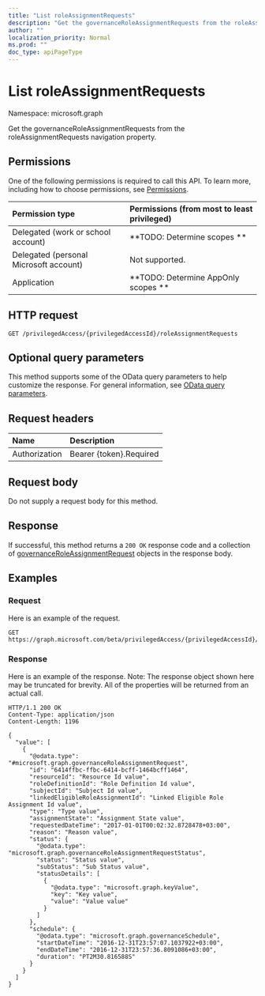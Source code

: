 ```yaml
---
title: "List roleAssignmentRequests"
description: "Get the governanceRoleAssignmentRequests from the roleAssignmentRequests navigation property."
author: ""
localization_priority: Normal
ms.prod: ""
doc_type: apiPageType
---
```


# List roleAssignmentRequests

Namespace: microsoft.graph

Get the governanceRoleAssignmentRequests from the roleAssignmentRequests navigation property.

## Permissions
One of the following permissions is required to call this API. To learn more, including how to choose permissions, see [Permissions](/concepts/permissions-reference.md).

|Permission type|Permissions (from most to least privileged)|
|:---|:---|
|Delegated (work or school account)|**TODO: Determine scopes **|
|Delegated (personal Microsoft account)|Not supported.|
|Application|**TODO: Determine AppOnly scopes **|

## HTTP request
<!-- {
  "blockType": "ignored"
}
-->
``` http
GET /privilegedAccess/{privilegedAccessId}/roleAssignmentRequests
```

## Optional query parameters
This method supports some of the OData query parameters to help customize the response. For general information, see [OData query parameters](/graph/query-parameters).

## Request headers
|Name|Description|
|:---|:---|
|Authorization|Bearer {token}.Required|

## Request body
Do not supply a request body for this method.

## Response
If successful, this method returns a `200 OK` response code and a collection of [governanceRoleAssignmentRequest](../resources/governanceroleassignmentrequest.md) objects in the response body.

## Examples

### Request
Here is an example of the request.
<!-- {
  "blockType": "request",
  "name": "get_governanceroleassignmentrequest"
}
-->
``` http
GET https://graph.microsoft.com/beta/privilegedAccess/{privilegedAccessId}/roleAssignmentRequests
```

### Response
Here is an example of the response. Note: The response object shown here may be truncated for brevity. All of the properties will be returned from an actual call.
<!-- {
  "blockType": "response",
  "truncated": true,
  "@odata.type": "collection(microsoft.graph.governanceroleassignmentrequest)"
}
-->
``` http
HTTP/1.1 200 OK
Content-Type: application/json
Content-Length: 1196

{
  "value": [
    {
      "@odata.type": "#microsoft.graph.governanceRoleAssignmentRequest",
      "id": "6414ffbc-ffbc-6414-bcff-1464bcff1464",
      "resourceId": "Resource Id value",
      "roleDefinitionId": "Role Definition Id value",
      "subjectId": "Subject Id value",
      "linkedEligibleRoleAssignmentId": "Linked Eligible Role Assignment Id value",
      "type": "Type value",
      "assignmentState": "Assignment State value",
      "requestedDateTime": "2017-01-01T00:02:32.8728478+03:00",
      "reason": "Reason value",
      "status": {
        "@odata.type": "microsoft.graph.governanceRoleAssignmentRequestStatus",
        "status": "Status value",
        "subStatus": "Sub Status value",
        "statusDetails": [
          {
            "@odata.type": "microsoft.graph.keyValue",
            "key": "Key value",
            "value": "Value value"
          }
        ]
      },
      "schedule": {
        "@odata.type": "microsoft.graph.governanceSchedule",
        "startDateTime": "2016-12-31T23:57:07.1037922+03:00",
        "endDateTime": "2016-12-31T23:57:36.8091086+03:00",
        "duration": "PT2M30.816588S"
      }
    }
  ]
}
```


